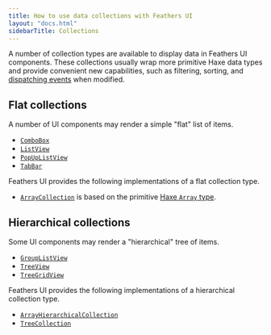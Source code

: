 ```yaml
---
title: How to use data collections with Feathers UI
layout: "docs.html"
sidebarTitle: Collections
---
```


A number of collection types are available to display data in Feathers UI components. These collections usually wrap more primitive Haxe data types and provide convenient new capabilities, such as filtering, sorting, and [dispatching events](https://books.openfl.org/openfl-developers-guide/handling-events/basics-of-handling-events.html) when modified.

## Flat collections

A number of UI components may render a simple "flat" list of items.

- [`ComboBox`](./combo-box.md)
- [`ListView`](./list-view.md)
- [`PopUpListView`](./pop-up-list-view.md)
- [`TabBar`](./tab-bar.md)

Feathers UI provides the following implementations of a flat collection type.

- [`ArrayCollection`](https://api.feathersui.com/current/feathers/data/ArrayCollection.html) is based on the primitive [Haxe `Array` type](https://haxe.org/manual/std-Array.html).

## Hierarchical collections

Some UI components may render a "hierarchical" tree of items.

- [`GroupListView`](./group-list-view.md)
- [`TreeView`](./tree-view.md)
- [`TreeGridView`](./tree-grid-view.md)

Feathers UI provides the following implementations of a hierarchical collection type.

- [`ArrayHierarchicalCollection`](https://api.feathersui.com/current/feathers/data/ArrayHierarchicalCollection.html)
- [`TreeCollection`](https://api.feathersui.com/current/feathers/data/TreeCollection.html)
